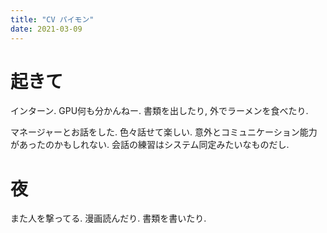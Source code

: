 ```yaml
---
title: "CV パイモン"
date: 2021-03-09
---
```


# 起きて
インターン. GPU何も分かんねー. 書類を出したり, 外でラーメンを食べたり.

マネージャーとお話をした. 色々話せて楽しい. 意外とコミュニケーション能力があったのかもしれない. 会話の練習はシステム同定みたいなものだし.

# 夜
また人を撃ってる. 漫画読んだり. 書類を書いたり.